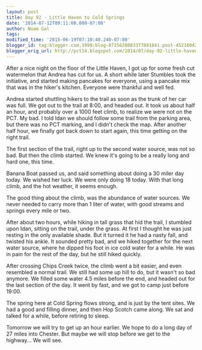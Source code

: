 ```yaml
---
layout: post
title: Day 92 - Little Haven to Cold Springs
date: '2014-07-12T09:11:00.000-07:00'
author: Noam Gal
tags:
modified_time: '2015-06-19T07:10:40.240-07:00'
blogger_id: tag:blogger.com,1999:blog-8715620883377891841.post-4521604254630391598
blogger_orig_url: http://pct14.blogspot.com/2014/07/day-92-little-haven-to-cold-springs.html
---
```

After a nice night on the floor of the Little Haven, I got up for some fresh cut watermelon that Andrea has cut for us. A short while later Stumbles took the initiative, and started making pancakes for everyone, using a pancake mix that was in the hiker's kitchen. Everyone were thankful and well fed.

Andrea started shuttling hikers to the trail as soon as the trunk of her car was full. We got out to the trail at 8:00, and headed out. It took us about half an hour, and probably over a 1000 feet climb, to realize we were not on the PCT. My bad. I told Idan we should follow some trail from the parking area, but there was no PCT marking, and I didn't check the map. After another half hour, we finally got back down to start again, this time getting on the right trail.

The first section of the trail, right up to the second water source, was not so bad. But then the climb started. We knew it's going to be a really long and hard one, this time.

Banana Boat passed us, and said something about doing a 30 miler day today. We wished her luck. We were only doing 18 today. With that long climb, and the hot weather, it seems enough.

The good thing about the climb, was the abundance of water sources. We never needed to carry more than 1 liter of water, with good streams and springs every mile or two.

After about two hours, while hiking in tall grass that hid the trail, I stumbled upon Idan, sitting on the trail, under the grass. At first I thought he was just resting in the only available shade. But it turned it he had a nasty fall, and twisted his ankle. It sounded pretty bad, and we hiked together for the next water source, where he dipped his foot in ice cold water for a while. He was in pain for the rest of the day, but he still hiked quickly.

After crossing Chips Creek twice, the climb went a bit easier, and even resembled a normal trail. We still had some up hill to do, but it wasn't so bad anymore. We filled some water 4.5 miles before the end, and headed out for the last section of the day. It went by fast, and we got to camp just before 19:00.

The spring here at Cold Spring flows strong, and is just by the tent sites. We had a good and filling dinner, and then Hop Scotch came along. We sat and talked for a while, before retiring to sleep.
 
Tomorrow we will try to get up an hour earlier. We hope to do a long day of 27 miles into Chester. But maybe we will stop before we get to the highway... We will see.
